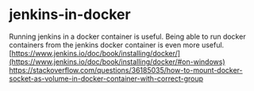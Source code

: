 # jenkins-in-docker<br>

Running jenkins in a docker container is useful. Being able to run docker containers from the jenkins docker container is even more useful.
[https://www.jenkins.io/doc/book/installing/docker/](https://www.jenkins.io/doc/book/installing/docker/#on-windows)<br>
https://stackoverflow.com/questions/36185035/how-to-mount-docker-socket-as-volume-in-docker-container-with-correct-group
